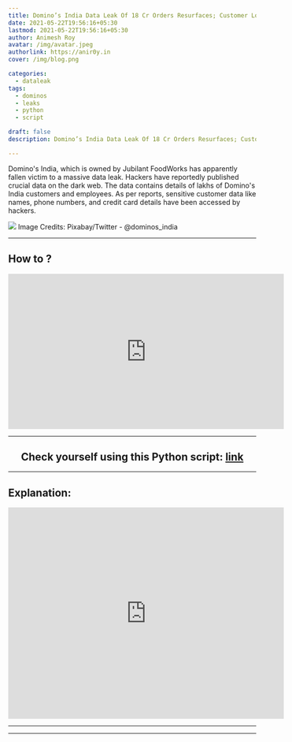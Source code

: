 ```yaml
---
title: Domino’s India Data Leak Of 18 Cr Orders Resurfaces; Customer Location, Mobile Numbers Exposed
date: 2021-05-22T19:56:16+05:30
lastmod: 2021-05-22T19:56:16+05:30
author: Animesh Roy
avatar: /img/avatar.jpeg
authorlink: https://anir0y.in
cover: /img/blog.png

categories:
  - dataleak
tags:
  - dominos
  - leaks
  - python
  - script

draft: false
description: Domino’s India Data Leak Of 18 Cr Orders Resurfaces; Customer Location, Mobile Numbers Exposed

---
```

Domino's India, which is owned by Jubilant FoodWorks has apparently fallen victim to a massive data leak. Hackers have reportedly published crucial data on the dark web. The data contains details of lakhs of Domino's India customers and employees. As per reports, sensitive customer data like names, phone numbers, and credit card details have been accessed by hackers. 

![](https://img.republicworld.com/republic-prod/stories/promolarge/xxhdpi/omdfhadpryptysxd_1618997536.jpeg)
Image Credits: Pixabay/Twitter - @dominos_india



<!-- Amazon Ads-->

<script type="text/javascript" language="javascript">
      var aax_size='300x250';
      var aax_pubname = 'anir0y-21';
      var aax_src='302';
    </script>
<script type="text/javascript" language="javascript" src="http://c.amazon-adsystem.com/aax2/assoc.js"></script>
<!-- Amazon Ads-->

---

## How to ?
<iframe width="560" height="315" src="https://www.youtube.com/embed/8NSubof_OEk?controls=0" title="YouTube video player" frameborder="0" allow="accelerometer; autoplay; clipboard-write; encrypted-media; gyroscope; picture-in-picture" allowfullscreen></iframe>

---
<center>

## Check yourself using this Python script: [link](https://bit.ly/3fHhCO7)

</center>

---

## Explanation: 
<iframe src="https://www.facebook.com/plugins/video.php?height=314&href=https%3A%2F%2Fwww.facebook.com%2Fanir0yOfficial%2Fvideos%2F1094136881107886%2F&show_text=true&width=560" width="560" height="429" style="border:none;overflow:hidden" scrolling="no" frameborder="0" allowfullscreen="true" allow="autoplay; clipboard-write; encrypted-media; picture-in-picture; web-share" allowFullScreen="true"></iframe>

---




<!-- Amazon Ads-->

<script type="text/javascript" language="javascript">
      var aax_size='300x250';
      var aax_pubname = 'anir0y-21';
      var aax_src='302';
    </script>
<script type="text/javascript" language="javascript" src="http://c.amazon-adsystem.com/aax2/assoc.js"></script>
<!-- Amazon Ads-->
---